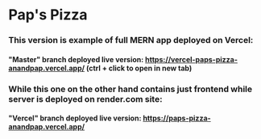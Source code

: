 # Pap's Pizza

### This version is example of full MERN app deployed on Vercel:

#### "Master" branch deployed live version: https://vercel-paps-pizza-anandpap.vercel.app/ (ctrl + click to open in new tab)

### While this one on the other hand contains just frontend while server is deployed on render.com site:

#### "Vercel" branch deployed live version: https://paps-pizza-anandpap.vercel.app/
